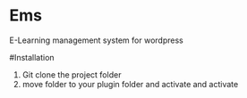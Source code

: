 # Ems
E-Learning management system for wordpress

#Installation
1. Git clone the project folder
2. move folder to your plugin folder and activate and activate

